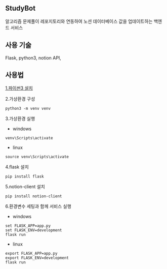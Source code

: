 ## StudyBot
알고리즘 문제풀이 레포지토리와 연동하여 노션 데이터베이스 값을 업데이트하는 백엔드 서비스

## 사용 기술
Flask, python3, notion API, 

## 사용법
[1.파이썬3 설치](https://www.python.org/downloads/)

2.가상환경 구성
```
python3 -m venv venv
```
3.가상환경 실행
- windows
```
venv\Scripts\activate
```
- linux
```
source venv\Scripts\activate
```
4.flask 설치
```
pip install flask
```
5.notion-client 설치
```
pip install notion-client
```
6.환경변수 세팅과 함께 서비스 실행
- windows
```
set FLASK_APP=app.py
set FLASK_ENV=development
flask run
```
- linux
```
export FLASK_APP=app.py
export FLASK_ENV=development
flask run
```
